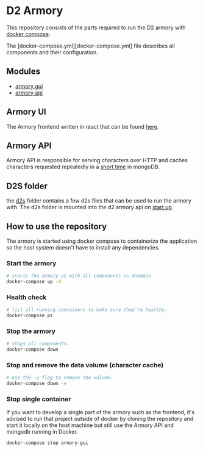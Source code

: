 # D2 Armory
This repository consists of the parts required to run the D2 armory with [docker compose](https://docs.docker.com/compose/).

The [docker-compose.yml][docker-compose.yml] file describes all components and their configuration.

## Modules
- [armory gui](https://github.com/nokka/d2-armory-gui)
- [armory api](https://github.com/nokka/d2-armory-api)

## Armory UI
The Armory frontend written in react that can be found [here](https://github.com/nokka/d2-armory-gui).

## Armory API
Armory API is responsible for serving characters over HTTP and 
caches characters requested repeatedly in a [short time](https://github.com/nokka/d2-armory-api/blob/master/cmd/server/main.go#L32) in mongoDB.

## D2S folder
the [d2s](d2s) folder contains a few d2s files that can be used to run the armory with. The d2s folder is mounted into
the d2 armory api on [start up](https://github.com/nokka/d2-armory/blob/master/docker-compose.yml#L18-L19).

## How to use the repository
The armory is started using docker compose to containerize the application so the host system doesn't have to install any
dependencies.

### Start the armory 

```bash
# starts the armory as with all components as daemons.
docker-compose up -d
```

### Health check
```bash
# list all running containers to make sure they're healthy.
docker-compose ps
```

### Stop the armory
```bash
# stops all components.
docker-compose down
```

### Stop and remove the data volume (character cache)
```bash
# use the -v flag to remove the volume.
docker-compose down -v
```

### Stop single container
If you want to develop a single part of the armory such as the frontend, it's advised to run that
project outside of docker by cloning the repository and start it locally on the host machine but
still use the Armory API and mongodb running in Docker.

```bash
docker-compose stop armory-gui
```
